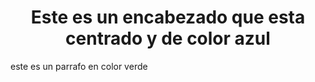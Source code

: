 <DOCTYPE html>
<html>

<head>
     <title>Mi pagina con estilo</title>
</head>
<body>
<h1 style="color:azul;text-align:center">Este es
un encabezado que esta centrado y de color azul</h1
<p style="color:green;text-align:center">este  es 
    un parrafo en color verde<p>

